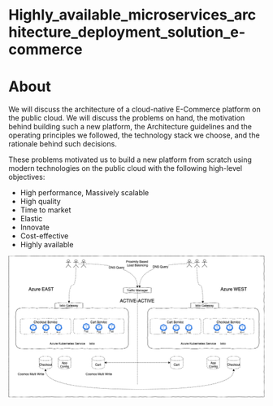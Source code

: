 # Highly_available_microservices_architecture_deployment_solution_e-commerce

# About
We will discuss the architecture of a cloud-native E-Commerce platform on the public cloud. We will discuss the problems on hand, the motivation behind building such a new platform, the Architecture guidelines and the operating principles we followed, the technology stack we choose, and the rationale behind such decisions.

These problems motivated us to build a new platform from scratch using modern technologies on the public cloud with the following high-level objectives:
- High performance, Massively scalable
- High quality
- Time to market
- Elastic
- Innovate
- Cost-effective
- Highly available

![Deployment_Architecture!](images/Deployment_Architecture.png)
